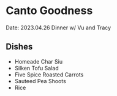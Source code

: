 # Canto Goodness

Date: 2023.04.26
Dinner w/ Vu and Tracy

## Dishes

- Homeade Char Siu
- Silken Tofu Salad
- Five Spice Roasted Carrots
- Sauteed Pea Shoots
- Rice
